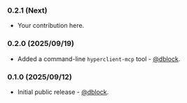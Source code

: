 ### 0.2.1 (Next)

* Your contribution here.

### 0.2.0 (2025/09/19)

* Added a command-line `hyperclient-mcp` tool - [@dblock](https://github.com/dblock).

### 0.1.0 (2025/09/12)

* Initial public release - [@dblock](https://github.com/dblock).
